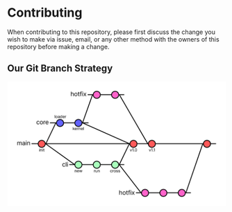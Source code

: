 # Contributing

When contributing to this repository, please first discuss the change you wish to make via issue,
email, or any other method with the owners of this repository before making a change. 

## Our Git Branch Strategy

![Git Branch](./GitBranch.png)
